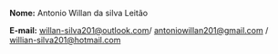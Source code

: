 **Nome:** Antonio Willan da silva Leitão     

**E-mail:** willan-silva201@outlook.com/ antoniowillan201@gmail.com / willian-silva201@hotmail.com 
